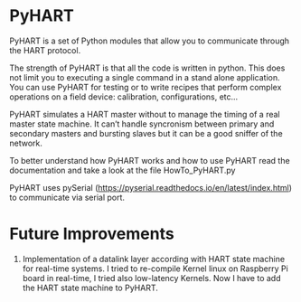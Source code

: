 # PyHART
PyHART is a set of Python modules that allow you to communicate through the HART protocol.

The strength of PyHART is that all the code is written in python.
This does not limit you to executing a single command in a stand alone application.
You can use PyHART for testing or to write recipes that perform 
complex operations on a field device: calibration, configurations, etc...

PyHART simulates a HART master without to manage the timing of a real master state machine. It can’t handle syncronism between primary and secondary masters and bursting slaves but it can be a good sniffer of the network.

To better understand how PyHART works and how to use PyHART read the documentation
and take a look at the file HowTo_PyHART.py

PyHART uses pySerial (https://pyserial.readthedocs.io/en/latest/index.html) to communicate via serial port.

# Future Improvements
1) Implementation of a datalink layer according with HART state machine for real-time systems.
   I tried to re-compile Kernel linux on Raspberry Pi board in real-time, I tried also low-latency Kernels.
   Now I have to add the HART state machine to PyHART.
